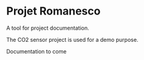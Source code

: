 # Projet Romanesco
A tool for project documentation.

The CO2 sensor project is used for a demo purpose.


Documentation to come
